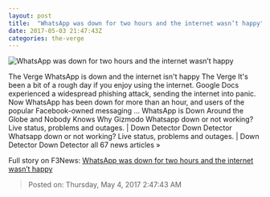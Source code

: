 ```yaml
---
layout: post
title:  "WhatsApp was down for two hours and the internet wasn’t happy"
date: 2017-05-03 21:47:43Z
categories: the-verge
---
```


![WhatsApp was down for two hours and the internet wasn’t happy](https://cdn0.vox-cdn.com/thumbor/C-Qm9kkfSg3TaKTR22fq21ema3I=/0x52:1020x626/1600x900/cdn0.vox-cdn.com/uploads/chorus_image/image/54609103/theverge1_1020.1493848063.jpg)

The Verge WhatsApp is down and the internet isn't happy The Verge It's been a bit of a rough day if you enjoy using the internet. Google Docs experienced a widespread phishing attack, sending the internet into panic. Now WhatsApp has been down for more than an hour, and users of the popular Facebook-owned messaging ... WhatsApp is Down Around the Globe and Nobody Knows Why Gizmodo Whatsapp down or not working? Live status, problems and outages. | Down Detector Down Detector Whatsapp down or not working? Live status, problems and outages. | Down Detector Down Detector all 67 news articles »


Full story on F3News: [WhatsApp was down for two hours and the internet wasn’t happy](http://www.f3nws.com/n/2UXcV)

> Posted on: Thursday, May 4, 2017 2:47:43 AM
